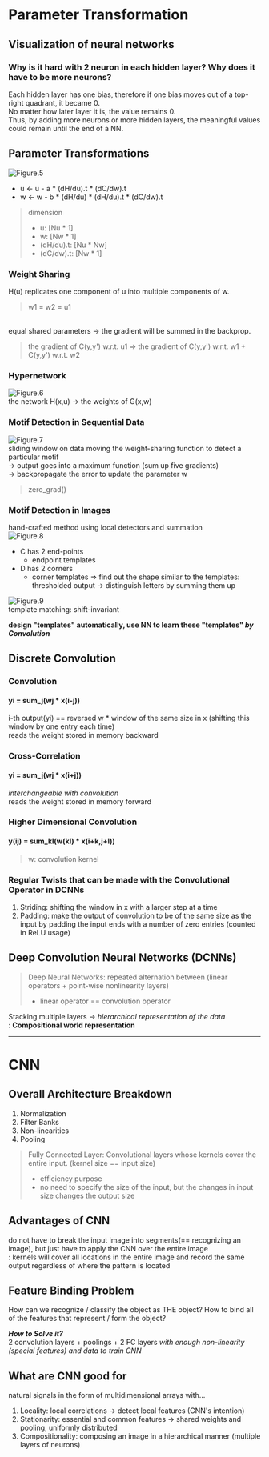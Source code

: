 # Parameter Transformation

## Visualization of neural networks

### Why is it hard with 2 neuron in each hidden layer? Why does it have to be more neurons?
Each hidden layer has one bias, therefore if one bias moves out of a top-right quadrant, it became 0.   
No matter how later layer it is, the value remains 0.   
Thus, by adding more neurons or more hidden layers, the meaningful values could remain until the end of a NN.

## Parameter Transformations
![Figure.5](https://atcold.github.io/pytorch-Deep-Learning/images/week03/03-1/PT.png)   
* u <- u - a * (dH/du).t * (dC/dw).t
* w <- w - b * (dH/du) * (dH/du).t * (dC/dw).t
> dimension
> - u: [Nu * 1]
> - w: [Nw * 1]
> - (dH/du).t: [Nu * Nw]
> - (dC/dw).t: [Nw * 1]

### Weight Sharing
H(u) replicates one component of u into multiple components of w.
> w1 = w2 = u1   
<br>
equal shared parameters -> the gradient will be summed in the backprop.

> the gradient of C(y,y') w.r.t. u1 => the gradient of C(y,y') w.r.t. w1 + C(y,y') w.r.t. w2

### Hypernetwork
![Figure.6](https://atcold.github.io/pytorch-Deep-Learning/images/week03/03-1/HyperNetwork.png)   
the network H(x,u) -> the weights of G(x,w)

### Motif Detection in Sequential Data
![Figure.7](https://atcold.github.io/pytorch-Deep-Learning/images/week03/03-1/Motif.png)   
sliding window on data moving the weight-sharing function to detect a particular motif   
-> output goes into a maximum function (sum up five gradients)   
-> backpropagate the error to update the parameter w
> zero_grad()

### Motif Detection in Images
hand-crafted method using local detectors and summation   
![Figure.8](https://atcold.github.io/pytorch-Deep-Learning/images/week03/03-1/MotifImage.png)   
* C has 2 end-points
  - endpoint templates
* D has 2 corners
  - corner templates
=> find out the shape similar to the templates: thresholded output -> distinguish letters by summing them up   

![Figure.9](https://atcold.github.io/pytorch-Deep-Learning/images/week03/03-1/ShiftInvariance.png)   
template matching: shift-invariant   
   
   
**design "templates" automatically, use NN to learn these "templates" _by Convolution_**   


## Discrete Convolution

### Convolution

#### yi = sum_j(wj * x(i-j))
i-th output(yi) == reversed w * window of the same size in x (shifting this window by one entry each time)   
reads the weight stored in memory backward

### Cross-Correlation

#### yi = sum_j(wj * x(i+j))
_interchangeable with convolution_   
reads the weight stored in memory forward

### Higher Dimensional Convolution

#### y(ij) = sum_kl(w(kl) * x(i+k,j+l))
> w: convolution kernel

### Regular Twists that can be made with the Convolutional Operator in DCNNs
1. Striding: shifting the window in x with a larger step at a time   
2. Padding: make the output of convolution to be of the same size as the input by padding the input ends with a number of zero entries (counted in ReLU usage)

## Deep Convolution Neural Networks (DCNNs)

> Deep Neural Networks: repeated alternation between (linear operators + point-wise nonlinearity layers)
> * linear operator == convolution operator

Stacking multiple layers -> _hierarchical representation of the data_   
: **Compositional world representation**

* * *

# CNN

## Overall Architecture Breakdown
1. Normalization
2. Filter Banks
3. Non-linearities
4. Pooling

> Fully Connected Layer: Convolutional layers whose kernels cover the entire input. (kernel size == input size)
> - efficiency purpose
> - no need to specify the size of the input, but the changes in input size changes the output size

## Advantages of CNN
do not have to break the input image into segments(== recognizing an image), but just have to apply the CNN over the entire image   
: kernels will cover all locations in the entire image and record the same output regardless of where the pattern is located

## Feature Binding Problem
How can we recognize / classify the object as THE object? How to bind all of the features that represent / form the object?

**_How to Solve it?_**   
2 convolution layers + poolings + 2 FC layers _with enough non-linearity (special features) and data to train CNN_

## What are CNN good for
natural signals in the form of multidimensional arrays with...
1. Locality: local correlations -> detect local features (CNN's intention)
2. Stationarity: essential and common features -> shared weights and pooling, uniformly distributed
3. Compositionality: composing an image in a hierarchical manner (multiple layers of neurons)
